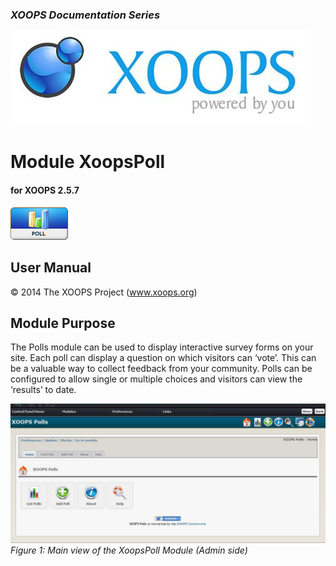 ### _XOOPS Documentation Series_
![logoXoops.jpg](assets/logoXoops.jpg)

# Module XoopsPoll
#### for XOOPS 2.5.7
  
![logoModule.png](assets/logoModule.png)

## User Manual
  
  
© 2014 The XOOPS Project (www.xoops.org)    
  

## Module Purpose 

The Polls module can be used to display interactive survey forms on your site. Each poll can display a question on which visitors can ‘vote’. This can be a valuable way to collect feedback from your community. Polls can be configured to allow single or multiple choices and visitors can view the ‘results’ to date.


![img_2.jpg](assets/img_2.jpg)  
*Figure 1: Main view of the XoopsPoll Module (Admin side)*